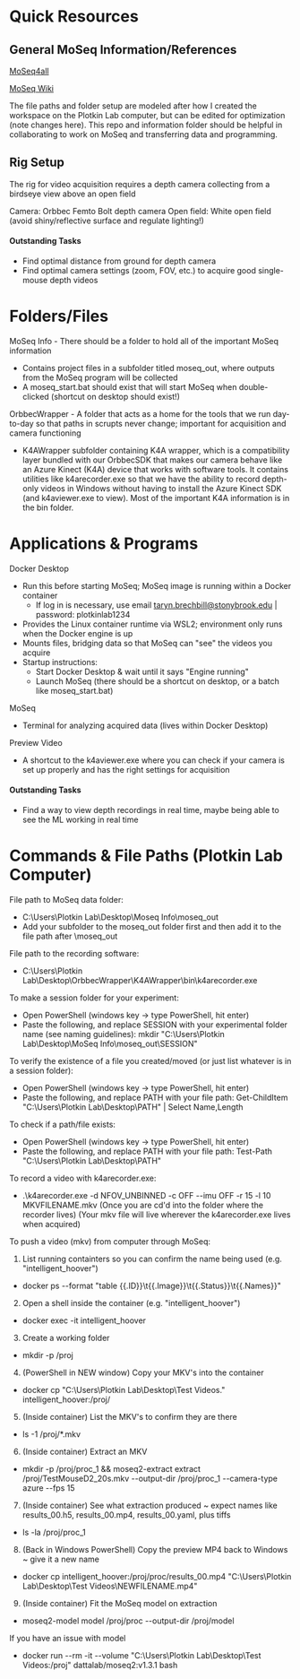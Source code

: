 # Quick Resources
## General MoSeq Information/References
[MoSeq4all](https://dattalab.github.io/moseq2-website/index.html)

[MoSeq Wiki](https://github-wiki-see.page/m/dattalab/moseq2-app/wiki)

The file paths and folder setup are modeled after how I created the workspace on the Plotkin Lab computer, but can be edited for optimization (note changes here). This repo and information folder should be helpful in collaborating to work on MoSeq and transferring data and programming.

## Rig Setup
The rig for video acquisition requires a depth camera collecting from a birdseye view above an open field

Camera: Orbbec Femto Bolt depth camera
Open field: White open field (avoid shiny/reflective surface and regulate lighting!)

#### Outstanding Tasks
- Find optimal distance from ground for depth camera
- Find optimal camera settings (zoom, FOV, etc.) to acquire good single-mouse depth videos

# Folders/Files
MoSeq Info - There should be a folder to hold all of the important MoSeq information
- Contains project files in a subfolder titled moseq_out, where outputs from the MoSeq program will be collected
- A moseq_start.bat should exist that will start MoSeq when double-clicked (shortcut on desktop should exist!)

OrbbecWrapper - A folder that acts as a home for the tools that we run day-to-day so that paths in scrupts never change; important for acquisition and camera functioning
- K4AWrapper subfolder containing K4A wrapper, which is a compatibility layer bundled with our OrbbecSDK that makes our camera behave like an Azure Kinect (K4A) device that works with software tools. It contains utilities like k4arecorder.exe so that we have the ability to record depth-only videos in Windows without having to install the Azure Kinect SDK (and k4aviewer.exe to view). Most of the important K4A information is in the bin folder.

# Applications & Programs
Docker Desktop
- Run this before starting MoSeq; MoSeq image is running within a Docker container
  * If log in is necessary, use email taryn.brechbill@stonybrook.edu | password: plotkinlab1234
- Provides the Linux container runtime via WSL2; environment only runs when the Docker engine is up
- Mounts files, bridging data so that MoSeq can "see" the videos you acquire
- Startup instructions:
  * Start Docker Desktop & wait until it says "Engine running"
  * Launch MoSeq (there should be a shortcut on desktop, or a batch like moseq_start.bat)

MoSeq
- Terminal for analyzing acquired data (lives within Docker Desktop)

Preview Video
- A shortcut to the k4aviewer.exe where you can check if your camera is set up properly and has the right settings for acquisition

#### Outstanding Tasks
- Find a way to view depth recordings in real time, maybe being able to see the ML working in real time

# Commands & File Paths (Plotkin Lab Computer)
File path to MoSeq data folder:
- C:\Users\Plotkin Lab\Desktop\Moseq Info\moseq_out
- Add your subfolder to the moseq_out folder first and then add it to the file path after \moseq_out

File path to the recording software:
- C:\Users\Plotkin Lab\Desktop\OrbbecWrapper\K4AWrapper\bin\k4arecorder.exe

To make a session folder for your experiment:
- Open PowerShell (windows key -> type PowerShell, hit enter)
- Paste the following, and replace SESSION with your experimental folder name (see naming guidelines): mkdir "C:\Users\Plotkin Lab\Desktop\MoSeq Info\moseq_out\SESSION"

To verify the existence of a file you created/moved (or just list whatever is in a session folder):
- Open PowerShell (windows key -> type PowerShell, hit enter)
- Paste the following, and replace PATH with your file path: Get-ChildItem "C:\Users\Plotkin Lab\Desktop\PATH" | Select Name,Length

To check if a path/file exists:
- Open PowerShell (windows key -> type PowerShell, hit enter)
- Paste the following, and replace PATH with your file path: Test-Path "C:\Users\Plotkin Lab\Desktop\PATH"

To record a video with k4arecorder.exe:
- .\k4arecorder.exe -d NFOV_UNBINNED -c OFF --imu OFF -r 15 -l 10 MKVFILENAME.mkv (Once you are cd'd into the folder where the recorder lives) (Your mkv file will live wherever the k4arecorder.exe lives when acquired)

To push a video (mkv) from computer through MoSeq:
1. List running containters so you can confirm the name being used (e.g. "intelligent_hoover")
- docker ps --format "table {{.ID}}\t{{.Image}}\t{{.Status}}\t{{.Names}}"
2. Open a shell inside the container (e.g. "intelligent_hoover")
- docker exec -it intelligent_hoover
3. Create a working folder
- mkdir -p /proj
4. (PowerShell in NEW window) Copy your MKV's into the container
- docker cp "C:\Users\Plotkin Lab\Desktop\Test Videos\." intelligent_hoover:/proj/
5. (Inside container) List the MKV's to confirm they are there
- ls -1 /proj/*.mkv
6. (Inside container) Extract an MKV
- mkdir -p /proj/proc_1 && moseq2-extract extract /proj/TestMouseD2_20s.mkv --output-dir /proj/proc_1 --camera-type azure --fps 15
7. (Inside container) See what extraction produced ~ expect names like results_00.h5, results_00.mp4, results_00.yaml, plus tiffs
- ls -la /proj/proc_1
8. (Back in Windows PowerShell) Copy the preview MP4 back to Windows ~ give it a new name
- docker cp intelligent_hoover:/proj/proc/results_00.mp4 "C:\Users\Plotkin Lab\Desktop\Test Videos\NEWFILENAME.mp4"
9. (Inside container) Fit the MoSeq model on extraction
- moseq2-model model /proj/proc --output-dir /proj/model

If you have an issue with model
* docker run --rm -it --volume "C:\Users\Plotkin Lab\Desktop\Test Videos:/proj" dattalab/moseq2:v1.3.1 bash

